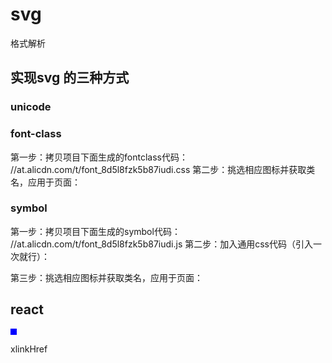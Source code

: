 # svg

格式解析

## 实现svg 的三种方式  

### unicode

### font-class  

第一步：拷贝项目下面生成的fontclass代码：
//at.alicdn.com/t/font_8d5l8fzk5b87iudi.css
第二步：挑选相应图标并获取类名，应用于页面：
<i class="iconfont icon-xxx"></i>


### symbol

第一步：拷贝项目下面生成的symbol代码：
//at.alicdn.com/t/font_8d5l8fzk5b87iudi.js
第二步：加入通用css代码（引入一次就行）：
<style type="text/css">
    .icon {
       width: 1em; height: 1em;
       vertical-align: -0.15em;
       fill: currentColor;
       overflow: hidden;
    }
</style>
第三步：挑选相应图标并获取类名，应用于页面：
<svg class="icon" aria-hidden="true">
    <use xlink:href="#icon-xxx"></use>
</svg>


## 







##  react  


 <svg width="10" height="10">  <rect x="0" y="0" width="10" height="10" fill="blue" /></svg>

xlinkHref




##






##